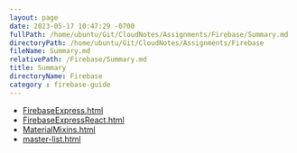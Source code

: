 ```yaml
---
layout: page
date: 2023-05-17 10:47:29 -0700
fullPath: /home/ubuntu/Git/CloudNotes/Assignments/Firebase/Summary.md
directoryPath: /home/ubuntu/Git/CloudNotes/Assignments/Firebase
fileName: Summary.md
relativePath: /Firebase/Summary.md
title: Summary
directoryName: Firebase
category : firebase-guide
---
```


* [FirebaseExpress.html](FirebaseExpress.html)
* [FirebaseExpressReact.html](FirebaseExpressReact.html)
* [MaterialMixins.html](MaterialMixins.html)
* [master-list.html](master-list.html)